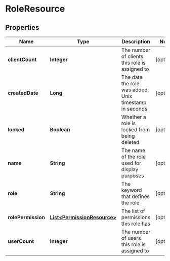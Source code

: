 
# RoleResource

## Properties
Name | Type | Description | Notes
------------ | ------------- | ------------- | -------------
**clientCount** | **Integer** | The number of clients this role is assigned to |  [optional]
**createdDate** | **Long** | The date the role was added. Unix timestamp in seconds |  [optional]
**locked** | **Boolean** | Whether a role is locked from being deleted |  [optional]
**name** | **String** | The name of the role used for display purposes |  [optional]
**role** | **String** | The keyword that defines the role |  [optional]
**rolePermission** | [**List&lt;PermissionResource&gt;**](PermissionResource.md) | The list of permissions this role has |  [optional]
**userCount** | **Integer** | The number of users this role is assigned to |  [optional]



